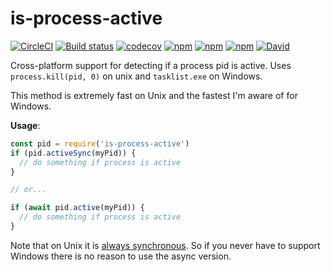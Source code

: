 is-process-active
=================

[![CircleCI](https://circleci.com/gh/jdxcode/is-process-active/tree/master.svg?style=svg)](https://circleci.com/gh/jdxcode/is-process-active/tree/master)
[![Build status](https://ci.appveyor.com/api/projects/status/fyhxf3w8gyqxv0ou/branch/master?svg=true)](https://ci.appveyor.com/project/Heroku/is-process-active/branch/master)
[![codecov](https://codecov.io/gh/jdxcode/is-process-active/branch/master/graph/badge.svg)](https://codecov.io/gh/jdxcode/is-process-active)
[![npm](https://img.shields.io/npm/v/is-process-active.svg)](https://npmjs.org/package/is-process-active)
[![npm](https://img.shields.io/npm/dw/is-process-active.svg)](https://npmjs.org/package/is-process-active)
[![npm](https://img.shields.io/npm/l/is-process-active.svg)](https://github.com/jdxcode/is-process-active/blob/master/package.json)
[![David](https://img.shields.io/david/jdxcode/is-process-active.svg)](https://david-dm.org/jdxcode/is-process-active)

Cross-platform support for detecting if a process pid is active. Uses `process.kill(pid, 0)` on unix and `tasklist.exe` on Windows.

This method is extremely fast on Unix and the fastest I'm aware of for Windows.

**Usage**:

```js
const pid = require('is-process-active')
if (pid.activeSync(myPid)) {
  // do something if process is active
}

// or...

if (await pid.active(myPid)) {
  // do something if process is active
}
```

Note that on Unix it is [always synchronous](https://github.com/jdxcode/is-process-active/blob/master/src/unix.ts#L5). So if you never have to support Windows there is no reason to use the async version.
